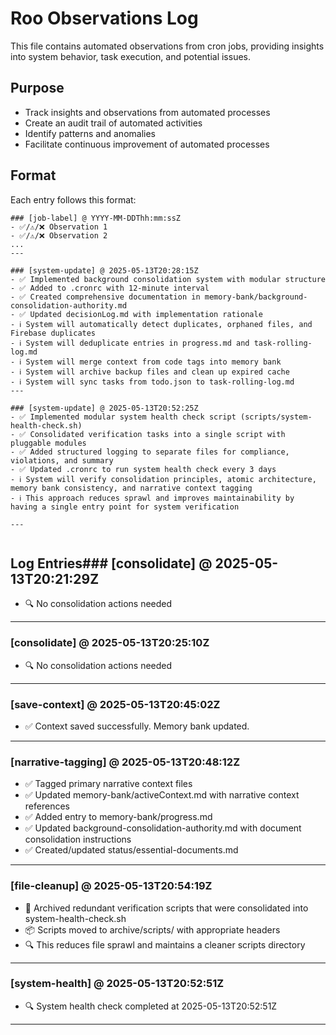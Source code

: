# Roo Observations Log

This file contains automated observations from cron jobs, providing insights into system behavior, task execution, and potential issues.

## Purpose

- Track insights and observations from automated processes
- Create an audit trail of automated activities
- Identify patterns and anomalies
- Facilitate continuous improvement of automated processes

## Format

Each entry follows this format:

```
### [job-label] @ YYYY-MM-DDThh:mm:ssZ
- ✅/⚠️/❌ Observation 1
- ✅/⚠️/❌ Observation 2
...
---

### [system-update] @ 2025-05-13T20:28:15Z
- ✅ Implemented background consolidation system with modular structure
- ✅ Added to .cronrc with 12-minute interval
- ✅ Created comprehensive documentation in memory-bank/background-consolidation-authority.md
- ✅ Updated decisionLog.md with implementation rationale
- ℹ️ System will automatically detect duplicates, orphaned files, and Firebase duplicates
- ℹ️ System will deduplicate entries in progress.md and task-rolling-log.md
- ℹ️ System will merge context from code tags into memory bank
- ℹ️ System will archive backup files and clean up expired cache
- ℹ️ System will sync tasks from todo.json to task-rolling-log.md
---

### [system-update] @ 2025-05-13T20:52:25Z
- ✅ Implemented modular system health check script (scripts/system-health-check.sh)
- ✅ Consolidated verification tasks into a single script with pluggable modules
- ✅ Added structured logging to separate files for compliance, violations, and summary
- ✅ Updated .cronrc to run system health check every 3 days
- ℹ️ System will verify consolidation principles, atomic architecture, memory bank consistency, and narrative context tagging
- ℹ️ This approach reduces sprawl and improves maintainability by having a single entry point for system verification

---


```

## Log Entries### [consolidate] @ 2025-05-13T20:21:29Z
- 🔍 No consolidation actions needed

---

### [consolidate] @ 2025-05-13T20:25:10Z
- 🔍 No consolidation actions needed

---

### [save-context] @ 2025-05-13T20:45:02Z
- ✅ Context saved successfully. Memory bank updated.

---


### [narrative-tagging] @ 2025-05-13T20:48:12Z
- ✅ Tagged primary narrative context files
- ✅ Updated memory-bank/activeContext.md with narrative context references
- ✅ Added entry to memory-bank/progress.md
- ✅ Updated background-consolidation-authority.md with document consolidation instructions
- ✅ Created/updated status/essential-documents.md

---

### [file-cleanup] @ 2025-05-13T20:54:19Z
- 🧹 Archived redundant verification scripts that were consolidated into system-health-check.sh
- 📦 Scripts moved to archive/scripts/ with appropriate headers
- 🔍 This reduces file sprawl and maintains a cleaner scripts directory

---

### [system-health] @ 2025-05-13T20:52:51Z
- 🔍 System health check completed at 2025-05-13T20:52:51Z

---
